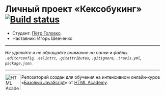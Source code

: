 # Личный проект «Кексобукинг» [![Build status][travis-image]][travis-url]

* Студент: [Пётр Головко](https://up.htmlacademy.ru/javascript/9/user/162308).
* Наставник: Игорь Шевченко
---

_Не удаляйте и не обращайте внимание на папки и файлы:_<br>
_`.editorconfig`, `.eslintrc`, `.gitattributes`, `.gitignore`, `.travis.yml`, `package.json`._

---

<a href="https://htmlacademy.ru/intensive/javascript"><img align="left" width="50" height="50" title="HTML Academy" src="https://up.htmlacademy.ru/static/img/intensive/javascript/logo-for-github.svg"></a>

Репозиторий создан для обучения на интенсивном онлайн‑курсе «[Базовый JavaScript](https://htmlacademy.ru/intensive/javascript)» от [HTML Academy](https://htmlacademy.ru).

[travis-image]: https://travis-ci.org/htmlacademy-javascript/162308-keksobooking.svg?branch=master
[travis-url]: https://travis-ci.org/htmlacademy-javascript/162308-keksobooking
